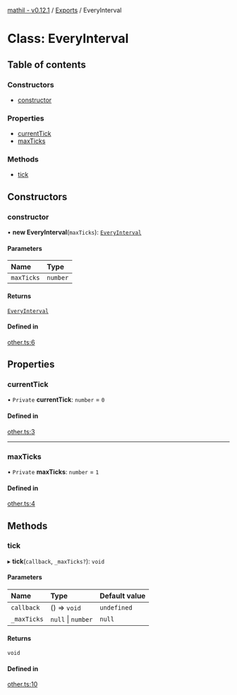 [mathil - v0.12.1](../README.md) / [Exports](../modules.md) / EveryInterval

# Class: EveryInterval

## Table of contents

### Constructors

- [constructor](EveryInterval.md#constructor)

### Properties

- [currentTick](EveryInterval.md#currenttick)
- [maxTicks](EveryInterval.md#maxticks)

### Methods

- [tick](EveryInterval.md#tick)

## Constructors

### constructor

• **new EveryInterval**(`maxTicks`): [`EveryInterval`](EveryInterval.md)

#### Parameters

| Name | Type |
| :------ | :------ |
| `maxTicks` | `number` |

#### Returns

[`EveryInterval`](EveryInterval.md)

#### Defined in

[other.ts:6](https://github.com/eransed/mathil/blob/c60aaf8/src/other.ts#L6)

## Properties

### currentTick

• `Private` **currentTick**: `number` = `0`

#### Defined in

[other.ts:3](https://github.com/eransed/mathil/blob/c60aaf8/src/other.ts#L3)

___

### maxTicks

• `Private` **maxTicks**: `number` = `1`

#### Defined in

[other.ts:4](https://github.com/eransed/mathil/blob/c60aaf8/src/other.ts#L4)

## Methods

### tick

▸ **tick**(`callback`, `_maxTicks?`): `void`

#### Parameters

| Name | Type | Default value |
| :------ | :------ | :------ |
| `callback` | () => `void` | `undefined` |
| `_maxTicks` | ``null`` \| `number` | `null` |

#### Returns

`void`

#### Defined in

[other.ts:10](https://github.com/eransed/mathil/blob/c60aaf8/src/other.ts#L10)
